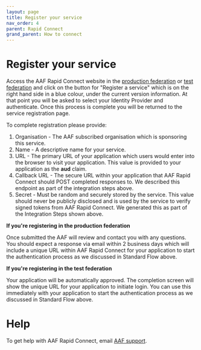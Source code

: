 ```yaml
---
layout: page
title: Register your service
nav_order: 4
parent: Rapid Connect
grand_parent: How to connect
---
```


# Register your service

Access the AAF Rapid Connect website in the [production federation](https://manager.aaf.edu.au/rapid_connect/services/new) or [test federation](https://manager.test.aaf.edu.au/rapid_connect/services/new) and 
click on the button for "Register a service" which is on the right hand side in a blue colour, under the current version information. At that point you will be asked to select your Identity Provider and authenticate. Once this process is complete you will be returned to the service registration page.

To complete registration please provide:

1. Organisation - The AAF subscribed organisation which is sponsoring this service.
2. Name - A descriptive name for your service.
3. URL - The primary URL of your application which users would enter into the browser to visit your application. This value is provided to your application as the **aud** claim.
4. Callback URL - The secure URL within your application that AAF Rapid Connect should POST completed responses to. We described this endpoint as part of the integration steps above.
5. Secret - Must be random and securely stored by the service. This value should never be publicly disclosed and is used by the service to verify signed tokens from AAF Rapid Connect. We generated this as part of the Integration Steps shown above.

**If you're registering in the production federation**

Once submitted the AAF will review and contact you with any questions. You should expect a response via email within 2 business days which will include a unique URL within AAF Rapid Connect for your application to start the authentication process as we discussed in Standard Flow above.

**If you're registering in the test federation**

Your application will be automatically approved. The completion screen will show the unique URL for your application to initiate login. You can use this immediately with your application to start the authentication process as we discussed in Standard Flow above.

# Help

To get help with AAF Rapid Connect, email [AAF support](mailto:support@aaf.edu.au).